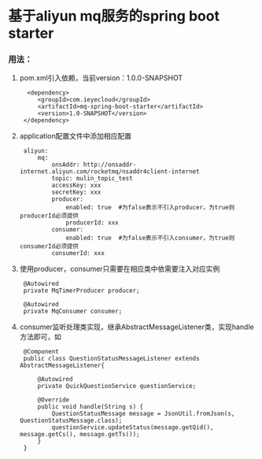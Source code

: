 # 基于aliyun mq服务的spring boot starter

### 用法：
1. pom.xml引入依赖，当前version：1.0.0-SNAPSHOT

         <dependency>
            <groupId>com.ieyecloud</groupId>
            <artifactId>mq-spring-boot-starter</artifactId>
            <version>1.0-SNAPSHOT</version>
        </dependency>
		
2. application配置文件中添加相应配置

	    aliyun:
  			mq:
    			onsAddr: http://onsaddr-internet.aliyun.com/rocketmq/nsaddr4client-internet
    			topic: mulin_topic_test
    			accessKey: xxx
    			secretKey: xxx
    			producer:
      				enabled: true  #为false表示不引入producer，为true则producerId必须提供
      				producerId: xxx
    			consumer:
      				enabled: true  #为false表示不引入consumer，为true则consumerId必须提供
      			consumerId: xxx

3. 使用producer，consumer只需要在相应类中依需要注入对应实例
		
		@Autowired
    	private MqTimerProducer producer;

    	@Autowired
    	private MqConsumer consumer;
	
4. consumer监听处理类实现，继承AbstractMessageListener类，实现handle方法即可，如

		
		@Component
		public class QuestionStatusMessageListener extends AbstractMessageListener{

		    @Autowired
		    private QuickQuestionService questionService;

		    @Override
		    public void handle(String s) {
		        QuestionStatusMessage message = JsonUtil.fromJson(s, QuestionStatusMessage.class);
		        questionService.updateStatus(message.getQid(), message.getCs(), message.getTs());
		    }
		}

